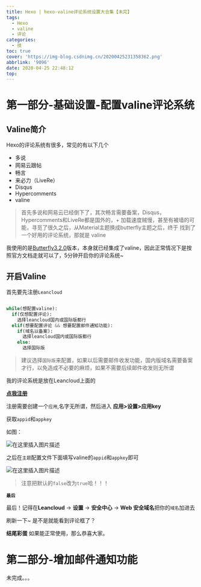 ```yaml
---
title: Hexo | hexo-valine评论系统设置大合集【未完】
tags:
  - Hexo
  - valine
  - 评论
categories:
  - 技
toc: true
cover: 'https://img-blog.csdnimg.cn/20200425231358362.png'
abbrlink: '9096'
date: 2020-04-25 22:48:12
top:
---
```


# 第一部分-基础设置-配置valine评论系统

## Valine简介

Hexo的评论系统有很多，常见的有以下几个

- 多说
- 网易云跟帖
- 畅言
- 来必力（LiveRe）
- Disqus
- Hypercomments
- valine


> 首先多说和网易云已经倒下了，其次畅言需要备案，Disqus，Hypercomments和LiveRe都是国外的，+ 加载速度贼慢，甚至有被墙的可能，寻觅了很久之后，从Material主题换成butterfly主题之后，终于 找到了一个好用的评论系统，那就是 valine

我使用的是[Butterfly3.2.0](https://github.com/jerryc127/hexo-theme-butterfly)版本，本身就已经集成了valine，因此正常情况下是按照官方文档走就可以了，5分钟开启你的评论系统~

## 开启Valine

首先要先注册`Leancloud`

```python

while(想配置valine):
  if(仅想配置评论):
    选择leancloud国内或国际版都行
  elif(想要配置评论 && 想要配置邮件通知功能):
    if(域名以备案):
      选择leancloud国内或国际版都行
    else:
      选择国际版
```

> 建议选择`国际版`来配置，如果以后需要邮件收发功能，国内版域名需要备案才行，以免造成不必要的麻烦，如果不需要后续邮件收发则无所谓


我的评论系统是放在Leancloud上面的

[**点我注册**](https://leancloud.cn/)

注册需要创建一个`应用`,名字无所谓，然后进入 **应用>设置>应用key**

获取`appid`和`appkey`  

如图：

![在这里插入图片描述](https://img-blog.csdnimg.cn/2020042523071175.png?x-oss-process=image/watermark,type_ZmFuZ3poZW5naGVpdGk,shadow_10,text_aHR0cHM6Ly9ibG9nLmNzZG4ubmV0L3FxXzQ0OTk0ODQy,size_16,color_FFFFFF,t_70)

之后在`主题`配置文件下面填写valine的`appid`和`appkey`即可

![在这里插入图片描述](https://img-blog.csdnimg.cn/20200425230938276.png?)

>注意把默认的`false`改为`true`哈！！！


**`最后`**

最后！记得在**Leancloud** -> **设置** -> **安全中心** -> **Web 安全域名**把你的`域名`加进去

刷新一下~ 是不是就能看到评论框了？

**结尾彩蛋**
如果能正常使用，那么恭喜大家。

# 第二部分-增加邮件通知功能

未完成。。。